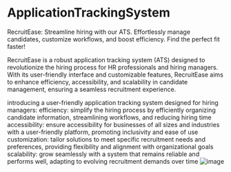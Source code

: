 # ApplicationTrackingSystem
RecruitEase: Streamline hiring with our ATS. Effortlessly manage candidates, customize workflows, and boost efficiency. Find the perfect fit faster!

RecruitEase is a robust application tracking system (ATS) designed to revolutionize the hiring process for HR professionals and hiring managers. With its user-friendly interface and customizable features, RecruitEase aims to enhance efficiency, accessibility, and scalability in candidate management, ensuring a seamless recruitment experience.

introducing a user-friendly application tracking system designed for hiring managers:
efficiency: simplify the hiring process by efficiently organizing candidate information, streamlining workflows, and reducing hiring time
accessibility: ensure accessibility for businesses of all sizes and industries with a user-friendly platform, promoting inclusivity and ease of use
customization: tailor solutions to meet specific recruitment needs and preferences, providing flexibility and alignment with organizational goals
scalability: grow seamlessly with a system that remains reliable and performs well, adapting to evolving recruitment demands over time
![image](https://github.com/shuklacshruti/ApplicationTrackingSystem/assets/123906451/658fbea8-ed13-42ec-9368-68709d999358)
